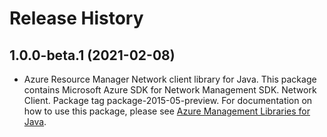 # Release History

## 1.0.0-beta.1 (2021-02-08)

- Azure Resource Manager Network client library for Java. This package contains Microsoft Azure SDK for Network Management SDK. Network Client. Package tag package-2015-05-preview. For documentation on how to use this package, please see [Azure Management Libraries for Java](https://aka.ms/azsdk/java/mgmt).
